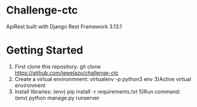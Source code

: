 # Challenge-ctc

ApiRest built with Django Rest Framework 3.13.1

# Getting Started

1) First clone this repository: 
        git clone https://github.com/jewelazo/challenge-ctc
2) Create a virtual environmnent:
        virtualenv -p python3 env
3)Active virtual environment
4) Install libraries:
    (env) pip install -r requirements.txt 
5)Run command:
    (env) python manage.py runserver
  
